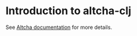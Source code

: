 # Introduction to altcha-clj

See [Altcha documentation](https://altcha.org/docs/get-started/) for more details.
